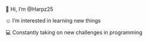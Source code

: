 👋 Hi, I’m @Harpz25

:relaxed: I’m interested in learning new things

:computer: Constantly taking on new challenges in programming

<!---
Harpz25/Harpz25 is a ✨ special ✨ repository because its `README.md` (this file) appears on your GitHub profile.
You can click the Preview link to take a look at your changes.
--->
